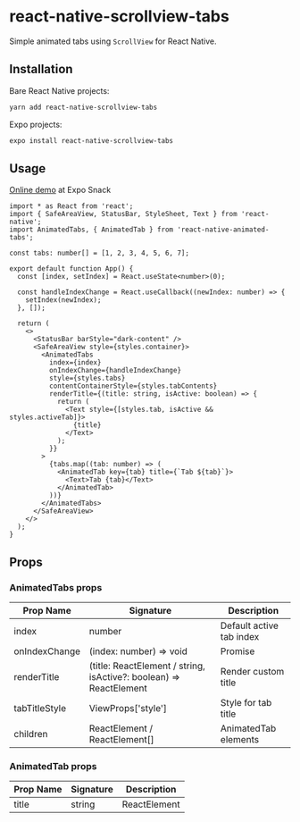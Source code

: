 react-native-scrollview-tabs
============================
Simple animated tabs using `ScrollView` for React Native.
## Installation
Bare React Native projects:
```sh
yarn add react-native-scrollview-tabs
```
Expo projects:
```sh
expo install react-native-scrollview-tabs
```
## Usage

[Online demo](https://snack.expo.io/@thanhtunguet/react-native-animated-tabs) at Expo Snack

```tsx
import * as React from 'react';
import { SafeAreaView, StatusBar, StyleSheet, Text } from 'react-native';
import AnimatedTabs, { AnimatedTab } from 'react-native-animated-tabs';

const tabs: number[] = [1, 2, 3, 4, 5, 6, 7];

export default function App() {
  const [index, setIndex] = React.useState<number>(0);

  const handleIndexChange = React.useCallback((newIndex: number) => {
    setIndex(newIndex);
  }, []);

  return (
    <>
      <StatusBar barStyle="dark-content" />
      <SafeAreaView style={styles.container}>
        <AnimatedTabs
          index={index}
          onIndexChange={handleIndexChange}
          style={styles.tabs}
          contentContainerStyle={styles.tabContents}
          renderTitle={(title: string, isActive: boolean) => {
            return (
              <Text style={[styles.tab, isActive && styles.activeTab]}>
                {title}
              </Text>
            );
          }}
        >
          {tabs.map((tab: number) => (
            <AnimatedTab key={tab} title={`Tab ${tab}`}>
              <Text>Tab {tab}</Text>
            </AnimatedTab>
          ))}
        </AnimatedTabs>
      </SafeAreaView>
    </>
  );
}
```
## Props
### AnimatedTabs props
| Prop Name | Signature | Description |
|---|---|---|
| index | number | Default active tab index |
| onIndexChange | (index: number) => void | Promise<void> | Tab index change callback |
| renderTitle | (title: ReactElement / string, isActive?: boolean) => ReactElement | Render custom title |
| tabTitleStyle | ViewProps['style'] | Style for tab title |
| children | ReactElement<AnimatedTabProps> / ReactElement<AnimatedTabProps>[] | AnimatedTab elements |

### AnimatedTab props
| Prop Name | Signature | Description |
|---|---|---|
| title  |  string | ReactElement  |  Tab title  |
